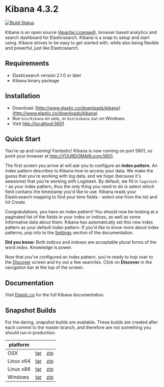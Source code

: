 # Kibana 4.3.2

[![Build Status](https://travis-ci.org/elastic/kibana.svg?branch=master)](https://travis-ci.org/elastic/kibana?branch=master)

Kibana is an open source ([Apache Licensed](https://github.com/elastic/kibana/blob/master/LICENSE.md)), browser based analytics and search dashboard for Elasticsearch. Kibana is a snap to setup and start using. Kibana strives to be easy to get started with, while also being flexible and powerful, just like Elasticsearch.

## Requirements

- Elasticsearch version 2.1.0 or later
- Kibana binary package

## Installation

* Download: [http://www.elastic.co/downloads/kibana](http://www.elastic.co/downloads/kibana)
* Run `bin/kibana` on unix, or `bin\kibana.bat` on Windows.
* Visit [http://localhost:5601](http://localhost:5601)

## Quick Start

You're up and running! Fantastic! Kibana is now running on port 5601, so point your browser at http://YOURDOMAIN.com:5601.

The first screen you arrive at will ask you to configure an **index pattern**. An index pattern describes to Kibana how to access your data. We make the guess that you're working with log data, and we hope (because it's awesome) that you're working with Logstash. By default, we fill in `logstash-*` as your index pattern, thus the only thing you need to do is select which field contains the timestamp you'd like to use. Kibana reads your Elasticsearch mapping to find your time fields - select one from the list and hit *Create*.

Congratulations, you have an index pattern! You should now be looking at a paginated list of the fields in your index or indices, as well as some informative data about them. Kibana has automatically set this new index pattern as your default index pattern. If you'd like to know more about index patterns, pop into to the [Settings](#settings) section of the documentation.

**Did you know:** Both *indices* and *indexes* are acceptable plural forms of the word *index*. Knowledge is power.

Now that you've configured an index pattern, you're ready to hop over to the [Discover](#discover) screen and try out a few searches. Click on **Discover** in the navigation bar at the top of the screen.

## Documentation

Visit [Elastic.co](http://www.elastic.co/guide/en/kibana/current/index.html) for the full Kibana documentation.

## Snapshot Builds

For the daring, snapshot builds are available. These builds are created after each commit to the master branch, and therefore are not something you should run in production.

| platform |  |  |
| --- | --- | --- |
| OSX | [tar](http://download.elastic.co/kibana/kibana-snapshot/kibana-4.3.2-darwin-x64.tar.gz) | [zip](http://download.elastic.co/kibana/kibana-snapshot/kibana-4.3.2-darwin-x64.zip) |
| Linux x64 | [tar](http://download.elastic.co/kibana/kibana-snapshot/kibana-4.3.2-linux-x64.tar.gz) | [zip](http://download.elastic.co/kibana/kibana-snapshot/kibana-4.3.2-linux-x64.zip) |
| Linux x86 | [tar](http://download.elastic.co/kibana/kibana-snapshot/kibana-4.3.2-linux-x86.tar.gz) | [zip](http://download.elastic.co/kibana/kibana-snapshot/kibana-4.3.2-linux-x86.zip) |
| Windows | [tar](http://download.elastic.co/kibana/kibana-snapshot/kibana-4.3.2-windows.tar.gz) | [zip](http://download.elastic.co/kibana/kibana-snapshot/kibana-4.3.2-windows.zip) |
